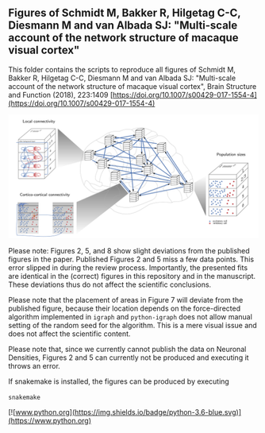 ## Figures of Schmidt M, Bakker R, Hilgetag C-C, Diesmann M and van Albada SJ: "Multi-scale account of the network structure of macaque visual cortex"

This folder contains the scripts to reproduce all figures of Schmidt M, Bakker R, Hilgetag C-C, Diesmann M and van Albada SJ: "Multi-scale account of the network structure of macaque visual cortex", Brain Structure and Function (2018), 223:1409 [https://doi.org/10.1007/s00429-017-1554-4](https://doi.org/10.1007/s00429-017-1554-4)

![Model overview](../../model_construction.png)

Please note: Figures 2, 5, and 8 show slight deviations from the published figures in the paper. Published Figures 2 and 5 miss a few data points. This error slipped in during the review process. Importantly, the presented fits are identical in the (correct) figures in this repository and in the manuscript. These deviations thus do not affect the scientific conclusions.

Please note that the placement of areas in Figure 7 will deviate from the published figure, because their location depends on the force-directed algorithm implemented in `igraph` and `python-igraph` does not allow manual setting of the random seed for the algorithm. This is a mere visual issue and does not affect the scientific content.

Please note that, since we currently cannot publish the data on Neuronal Densities, Figures 2 and 5 can currently not be produced and executing it throws an error.

If snakemake is installed, the figures can be produced by executing

`snakemake`

[![www.python.org](https://img.shields.io/badge/python-3.6-blue.svg)](https://www.python.org) <a href="http://www.nest-simulator.org">
